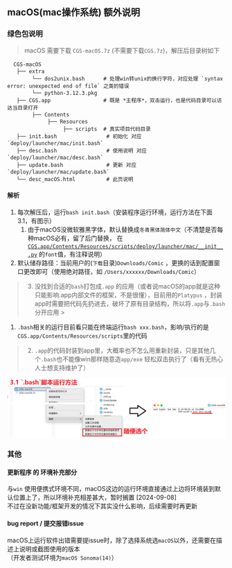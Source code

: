 ## macOS(mac操作系统) 额外说明

### 绿色包说明

> macOS 需要下载 `CGS-macOS.7z` (不需要下载`CGS.7z`)，解压后目录树如下

```shell
  CGS-macOS
   ├── extra
        └── dos2unix.bash      # 处理win转unix的换行字符，对应处理 `syntax error: unexpected end of file` 之类的错误
        └── python-3.12.3.pkg 
   ├── CGS.app                 # 既是 *主程序*，双击运行，也是代码目录可以访达当目录打开
        ├── Contents
             ├── Resources
                  ├── scripts  # 真实项目代码目录
   ├── init.bash                # 初始化 对应`deploy/launcher/mac/init.bash`
   ├── desc.bash                # 使用说明 对应`deploy/launcher/mac/desc.bash`
   ├── update.bash              # 更新 对应`deploy/launcher/mac/update.bash`
   └── desc_macOS.html          # 此页说明
```

#### 解析

1. 每次解压后，运行`bash init.bash`（安装程序运行环境，运行方法在下面 3.1，有图示）
   1. 由于macOS没微软雅黑字体，默认替换成`冬青黑体简体中文`（不清楚是否每种macOS必有，留了后门替换，
      在 [`CGS.app/Contents/Resources/scripts/deploy/launcher/mac/__init__.py`](./__init__.py) 的`font`值，有注释说明）
2. 默认储存路径：当前用户的(`下载`目录)`Downloads/Comic`
   ，更换的话到配置窗口更改即可（使用绝对路径，如 `/Users/xxxxxx/Downloads/Comic`）

> 3. 没找到合适的`bash`打包成`.app`
     的应用（或者说macOS的app就是这种只能影响.app内部文件的框架，不是很懂），目前用的`Platypus`
     ，封装app时需要把代码先扔进去，破坏了原有目录结构，所以将`.app`与`.bash`分开应用
     >
1. `.bash`相关的运行目前看只能在终端运行`bash xxx.bash`，影响/执行的是`CGS.app/Contents/Resources/scripts`里的代码
>   2. `.app`的代码封装到app里，大概率也不怎么用重新封装，只是其他几个`.bash`也不能像win那样随意造`app/exe`
       轻松双击执行了（看有无热心人士想支持维护了）

![](../../../assets/macOS-run-bash.png)

### 其他

#### 更新程序 的 环境补充部分

与`win`
使用便携式环境不同，macOS这边的运行环境直接通过上边将环境装到默认位置上了，所以环境补充相差甚大，暂时搁置 [2024-09-08] <br>
不过在没新功能/框架开发的情况下其实没什么影响，后续需要时再更新

#### bug report / 提交报错issue

macOS上运行软件出错需要提issue时，除了选择系统选`macOS`以外，还需要在描述上说明或截图使用的版本 <br>
（开发者测试环境为`macOS Sonoma(14)`）
